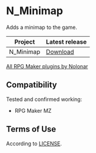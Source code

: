 # N_Minimap
Adds a minimap to the game.

| Project   | Latest release      |
| --------- | ------------------- |
| N_Minimap | [Download][release] |

[All RPG Maker plugins by Nolonar][hub]

## Compatibility
Tested and confirmed working:
- RPG Maker MZ

## Terms of Use
According to [LICENSE](LICENSE).


  [hub]: https://github.com/Nolonar/RM_Plugins
  [release]: https://github.com/Nolonar/RM_Plugins-Minimap/releases/latest/download/N_Minimap.js
